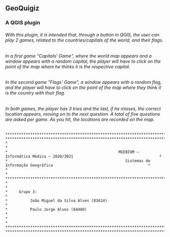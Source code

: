 
## GeoQuigiz 
### A QGIS plugin

###### With this plugin, it is intended that, through a button in QGIS, the user can play 2 games, related to the countries/capitals of the world, and their flags.

###### In a first game "Capitals' Game", where the world map appears and a window appears with a random capital, the player will have to click on the point of the map where he thinks it is the respective capital.

###### In the second game "Flags' Game", a window appears with a random flag, and the player will have to click on the point of the map where they think it is the country with their flag. 

###### In both games, the player has 3 tries and the last, if he misses, the correct location appears, moving on to the next question. A total of five questions are asked per game. As you hit, the locations are recorded on the map.


```                                 
*********************************************************************************************************************************
*********************************************************************************************************************************
*                                                                                                                               *
*                                                 MIEBIOM – Informática Médica – 2020/2021                                      *
*                                                    Sistemas de Informação Geográfica                                          *
*                                                                                                                               *
*********************************************************************************************************************************
*                                                                                                                               *
*     Grupo 3:                                                                                                                  *
*          João Miguel da Silva Alves (83624)                                                                                   *
*          Paulo Jorge Alves (84480)                                                                                            *
*                                                                                                                               *
*********************************************************************************************************************************
*********************************************************************************************************************************
``` 

